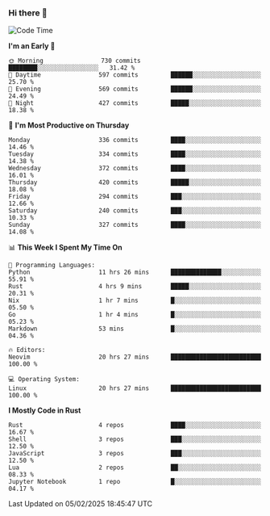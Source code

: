 ### Hi there 👋
<!--START_SECTION:waka-->
![Code Time](http://img.shields.io/badge/Code%20Time-484%20hrs%205%20mins-blue)

**I'm an Early 🐤** 

```text
🌞 Morning                730 commits         ████████░░░░░░░░░░░░░░░░░   31.42 % 
🌆 Daytime                597 commits         ██████░░░░░░░░░░░░░░░░░░░   25.70 % 
🌃 Evening                569 commits         ██████░░░░░░░░░░░░░░░░░░░   24.49 % 
🌙 Night                  427 commits         █████░░░░░░░░░░░░░░░░░░░░   18.38 % 
```
📅 **I'm Most Productive on Thursday** 

```text
Monday                   336 commits         ████░░░░░░░░░░░░░░░░░░░░░   14.46 % 
Tuesday                  334 commits         ████░░░░░░░░░░░░░░░░░░░░░   14.38 % 
Wednesday                372 commits         ████░░░░░░░░░░░░░░░░░░░░░   16.01 % 
Thursday                 420 commits         █████░░░░░░░░░░░░░░░░░░░░   18.08 % 
Friday                   294 commits         ███░░░░░░░░░░░░░░░░░░░░░░   12.66 % 
Saturday                 240 commits         ███░░░░░░░░░░░░░░░░░░░░░░   10.33 % 
Sunday                   327 commits         ████░░░░░░░░░░░░░░░░░░░░░   14.08 % 
```


📊 **This Week I Spent My Time On** 

```text
💬 Programming Languages: 
Python                   11 hrs 26 mins      ██████████████░░░░░░░░░░░   55.91 % 
Rust                     4 hrs 9 mins        █████░░░░░░░░░░░░░░░░░░░░   20.31 % 
Nix                      1 hr 7 mins         █░░░░░░░░░░░░░░░░░░░░░░░░   05.50 % 
Go                       1 hr 4 mins         █░░░░░░░░░░░░░░░░░░░░░░░░   05.23 % 
Markdown                 53 mins             █░░░░░░░░░░░░░░░░░░░░░░░░   04.36 % 

🔥 Editors: 
Neovim                   20 hrs 27 mins      █████████████████████████   100.00 % 

💻 Operating System: 
Linux                    20 hrs 27 mins      █████████████████████████   100.00 % 
```

**I Mostly Code in Rust** 

```text
Rust                     4 repos             ████░░░░░░░░░░░░░░░░░░░░░   16.67 % 
Shell                    3 repos             ███░░░░░░░░░░░░░░░░░░░░░░   12.50 % 
JavaScript               3 repos             ███░░░░░░░░░░░░░░░░░░░░░░   12.50 % 
Lua                      2 repos             ██░░░░░░░░░░░░░░░░░░░░░░░   08.33 % 
Jupyter Notebook         1 repo              █░░░░░░░░░░░░░░░░░░░░░░░░   04.17 % 
```




 Last Updated on 05/02/2025 18:45:47 UTC
<!--END_SECTION:waka-->

<!--
**YoganshSharma/YoganshSharma** is a ✨ _special_ ✨ repository because its `README.md` (this file) appears on your GitHub profile.

Here are some ideas to get you started:

- 🔭 I’m currently working on ...
- 🌱 I’m currently learning ...
- 👯 I’m looking to collaborate on ...
- 🤔 I’m looking for help with ...
- 💬 Ask me about ...
- 📫 How to reach me: ...
- 😄 Pronouns: ...
- ⚡ Fun fact: ...
-->

